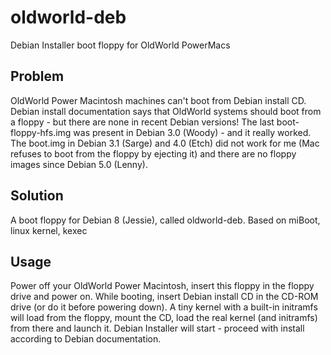 # oldworld-deb
Debian Installer boot floppy for OldWorld PowerMacs

## Problem
OldWorld Power Macintosh machines can't boot from Debian install CD. Debian install documentation says that OldWorld systems should boot from a floppy - but there are none in recent Debian versions!
The last boot-floppy-hfs.img was present in Debian 3.0 (Woody) - and it really worked. The boot.img in Debian 3.1 (Sarge) and 4.0 (Etch) did not work for me (Mac refuses to boot from the floppy by ejecting it) and there are no floppy images since Debian 5.0 (Lenny).

## Solution
A boot floppy for Debian 8 (Jessie), called oldworld-deb. Based on miBoot, linux kernel, kexec 

## Usage
Power off your OldWorld Power Macintosh, insert this floppy in the floppy drive and power on. While booting, insert Debian install CD in the CD-ROM drive (or do it before powering down).
A tiny kernel with a built-in initramfs will load from the floppy, mount the CD, load the real kernel (and initramfs) from there and launch it. Debian Installer will start - proceed with install according to Debian documentation.
